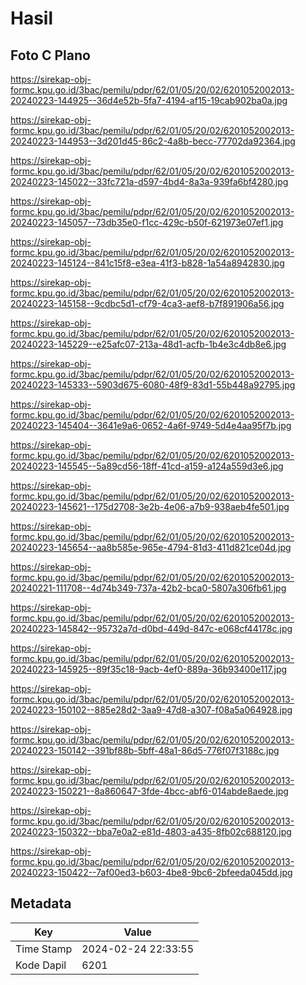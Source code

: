 # Hasil

## Foto C Plano

https://sirekap-obj-formc.kpu.go.id/3bac/pemilu/pdpr/62/01/05/20/02/6201052002013-20240223-144925--36d4e52b-5fa7-4194-af15-19cab902ba0a.jpg

https://sirekap-obj-formc.kpu.go.id/3bac/pemilu/pdpr/62/01/05/20/02/6201052002013-20240223-144953--3d201d45-86c2-4a8b-becc-77702da92364.jpg

https://sirekap-obj-formc.kpu.go.id/3bac/pemilu/pdpr/62/01/05/20/02/6201052002013-20240223-145022--33fc721a-d597-4bd4-8a3a-939fa6bf4280.jpg

https://sirekap-obj-formc.kpu.go.id/3bac/pemilu/pdpr/62/01/05/20/02/6201052002013-20240223-145057--73db35e0-f1cc-429c-b50f-621973e07ef1.jpg

https://sirekap-obj-formc.kpu.go.id/3bac/pemilu/pdpr/62/01/05/20/02/6201052002013-20240223-145124--841c15f8-e3ea-41f3-b828-1a54a8942830.jpg

https://sirekap-obj-formc.kpu.go.id/3bac/pemilu/pdpr/62/01/05/20/02/6201052002013-20240223-145158--9cdbc5d1-cf79-4ca3-aef8-b7f891906a56.jpg

https://sirekap-obj-formc.kpu.go.id/3bac/pemilu/pdpr/62/01/05/20/02/6201052002013-20240223-145229--e25afc07-213a-48d1-acfb-1b4e3c4db8e6.jpg

https://sirekap-obj-formc.kpu.go.id/3bac/pemilu/pdpr/62/01/05/20/02/6201052002013-20240223-145333--5903d675-6080-48f9-83d1-55b448a92795.jpg

https://sirekap-obj-formc.kpu.go.id/3bac/pemilu/pdpr/62/01/05/20/02/6201052002013-20240223-145404--3641e9a6-0652-4a6f-9749-5d4e4aa95f7b.jpg

https://sirekap-obj-formc.kpu.go.id/3bac/pemilu/pdpr/62/01/05/20/02/6201052002013-20240223-145545--5a89cd56-18ff-41cd-a159-a124a559d3e6.jpg

https://sirekap-obj-formc.kpu.go.id/3bac/pemilu/pdpr/62/01/05/20/02/6201052002013-20240223-145621--175d2708-3e2b-4e06-a7b9-938aeb4fe501.jpg

https://sirekap-obj-formc.kpu.go.id/3bac/pemilu/pdpr/62/01/05/20/02/6201052002013-20240223-145654--aa8b585e-965e-4794-81d3-411d821ce04d.jpg

https://sirekap-obj-formc.kpu.go.id/3bac/pemilu/pdpr/62/01/05/20/02/6201052002013-20240221-111708--4d74b349-737a-42b2-bca0-5807a306fb61.jpg

https://sirekap-obj-formc.kpu.go.id/3bac/pemilu/pdpr/62/01/05/20/02/6201052002013-20240223-145842--95732a7d-d0bd-449d-847c-e068cf44178c.jpg

https://sirekap-obj-formc.kpu.go.id/3bac/pemilu/pdpr/62/01/05/20/02/6201052002013-20240223-145925--89f35c18-9acb-4ef0-889a-36b93400e117.jpg

https://sirekap-obj-formc.kpu.go.id/3bac/pemilu/pdpr/62/01/05/20/02/6201052002013-20240223-150102--885e28d2-3aa9-47d8-a307-f08a5a064928.jpg

https://sirekap-obj-formc.kpu.go.id/3bac/pemilu/pdpr/62/01/05/20/02/6201052002013-20240223-150142--391bf88b-5bff-48a1-86d5-776f07f3188c.jpg

https://sirekap-obj-formc.kpu.go.id/3bac/pemilu/pdpr/62/01/05/20/02/6201052002013-20240223-150221--8a860647-3fde-4bcc-abf6-014abde8aede.jpg

https://sirekap-obj-formc.kpu.go.id/3bac/pemilu/pdpr/62/01/05/20/02/6201052002013-20240223-150322--bba7e0a2-e81d-4803-a435-8fb02c688120.jpg

https://sirekap-obj-formc.kpu.go.id/3bac/pemilu/pdpr/62/01/05/20/02/6201052002013-20240223-150422--7af00ed3-b603-4be8-9bc6-2bfeeda045dd.jpg


## Metadata

| Key        | Value               |
| ---------- | ------------------- |
| Time Stamp | 2024-02-24 22:33:55 |
| Kode Dapil | 6201                |



